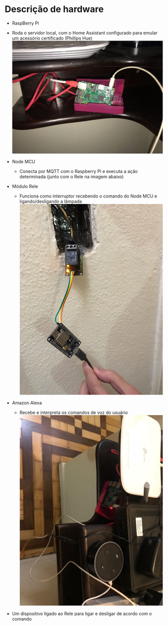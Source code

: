 # Descrição de hardware


 * RaspBerry Pi
  -  Roda o servidor local, com o Home Assistant configurado para emular um acessório certificado (Phillips Hue)
    ![](/hardware/RaspberryPI.jpeg)
    
* Node MCU
    - Conecta por MQTT com o Raspberry Pi e executa a ação determinada (junto com o Rele na imagem abaixo)
    
* Módulo Rele
    - Funciona como interruptor recebendo o comando do Node MCU e ligando/desligando a lâmpada
    ![](/hardware/NodeMCU.jpeg)
    
* Amazon Alexa
    - Recebe e interpreta os comandos de voz do usuário
    ![](/hardware/Alexa.jpeg)
    
* Um dispositivo ligado ao Rele para ligar e desligar de acordo com o comando
